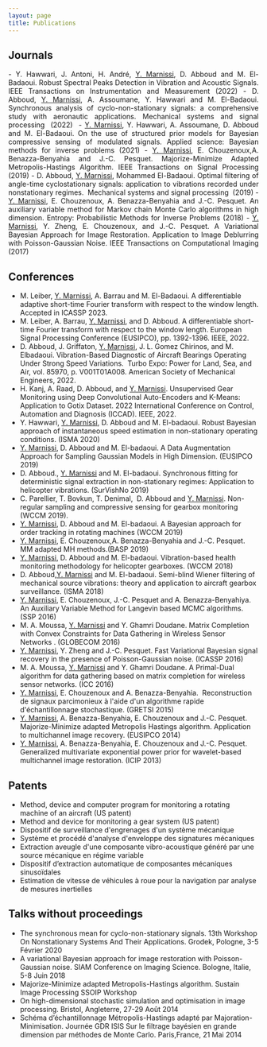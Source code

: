 ```yaml
---
layout: page
title: Publications 
---
```


## Journals 
<p style='text-align: justify;'> 
- Y. Hawwari, J. Antoni, H. André, <ins>Y. Marnissi</ins>, D. Abboud and M. El-Badaoui. Robust Spectral Peaks Detection in Vibration and Acoustic Signals. IEEE Transactions on Instrumentation and Measurement (2022)
- D. Abboud, <ins>Y. Marnissi</ins>, A. Assoumane, Y. Hawwari and M. El-Badaoui. Synchronous analysis of cyclo-non-stationary signals: a comprehensive study with aeronautic applications. Mechanical systems and signal processing  (2022) 
- <ins>Y. Marnissi</ins>, Y. Hawwari, A. Assoumane, D. Abboud and M. El-Badaoui. On the use of structured prior models for Bayesian compressive sensing of modulated signals. Applied science: Bayesian methods for inverse problems (2021)
- <ins>Y. Marnissi</ins>, E. Chouzenoux,A. Benazza-Benyahia and J.-C. Pesquet. Majorize-Minimize Adapted Metropolis-Hastings Algorithm. IEEE Transactions on Signal Processing (2019)
- D. Abboud, <ins>Y. Marnissi</ins>, Mohammed El-Badaoui. Optimal filtering of angle-time cyclostationary signals: application to vibrations recorded under nonstationary regimes.  Mechanical systems and signal processing  (2019)
- <ins>Y. Marnissi</ins>, E. Chouzenoux, A. Benazza-Benyahia and J.-C. Pesquet. An auxiliary variable method for Markov chain Monte Carlo algorithms in high dimension. Entropy: Probabilistic Methods for Inverse Problems (2018)
- <ins>Y. Marnissi</ins>, Y. Zheng, E. Chouzenoux, and J.-C. Pesquet. A Variational Bayesian Approach for Image Restoration. Application to Image Deblurring with Poisson-Gaussian Noise. IEEE Transactions on Computational Imaging (2017) 
</p>



## Conferences
- M. Leiber, <ins>Y. Marnissi</ins>,  A. Barrau and M. El-Badaoui. A differentiable adaptive short-time Fourier transform with respect to the window length. Accepted in ICASSP 2023. 
- M. Leiber, A. Barrau, <ins>Y. Marnissi</ins>, and D. Abboud. A differentiable short-time Fourier transform with respect to the window length. European Signal Processing Conference (EUSIPCO), pp. 1392-1396. IEEE, 2022.
- D. Abboud, J. Griffaton, <ins>Y. Marnissi</ins>, J. L. Gomez Chirinos, and M. Elbadaoui. Vibration-Based Diagnostic of Aircraft Bearings Operating Under Strong Speed Variations.  Turbo Expo: Power for Land, Sea, and Air, vol. 85970, p. V001T01A008. American Society of Mechanical Engineers, 2022.
- H. Kanj, A. Raad, D. Abboud, and <ins>Y. Marnissi</ins>. Unsupervised Gear Monitoring using Deep Convolutional Auto-Encoders and K-Means: Application to Gotix Dataset. 2022 International Conference on Control, Automation and Diagnosis (ICCAD). IEEE, 2022. 
- Y. Hawwari, <ins>Y. Marnissi</ins>, D. Abboud and M. El-badaoui. Robust Bayesian approach of instantaneous speed estimation in non-stationary operating conditions. (ISMA 2020)
- <ins>Y. Marnissi</ins>, D. Abboud and M. El-badaoui. A Data Augmentation Approach for Sampling Gaussian Models in High Dimension. (EUSIPCO 2019)
- D. Abboud., <ins>Y. Marnissi</ins> and M. El-badaoui. Synchronous fitting for deterministic signal extraction in non-stationary regimes: Application to helicopter vibrations. (SurVishNo 2019)
- C. Parellier, T. Bovkun, T. Denimal,  D. Abboud and <ins>Y. Marnissi</ins>. Non-regular sampling and compressive sensing for gearbox monitoring (WCCM 2019).
- <ins>Y. Marnissi</ins>, D. Abboud and M. El-badaoui. A Bayesian approach for order tracking in rotating machines (WCCM 2019)
- <ins>Y. Marnissi</ins>, E. Chouzenoux,A. Benazza-Benyahia and J.-C. Pesquet. MM adapted MH methods.(BASP 2019)
- <ins>Y. Marnissi</ins>, D. Abboud and M. El-badaoui. Vibration-based health monitoring methodology for helicopter gearboxes. (WCCM 2018)   
- D. Abboud,<ins>Y. Marnissi</ins> and M. El-badaoui. Semi-blind Wiener filtering of mechanical source vibrations: theory and application to aircraft gearbox surveillance. (ISMA 2018) 
- <ins>Y. Marnissi</ins>, E. Chouzenoux, J.-C. Pesquet and A. Benazza-Benyahiya. An Auxiliary Variable Method for Langevin based MCMC algorithms. (SSP 2016)
- M. A. Moussa, <ins>Y. Marnissi</ins> and Y. Ghamri Doudane. Matrix Completion with Convex Constraints for Data Gathering in Wireless Sensor Networks . (GLOBECOM 2016)
- <ins>Y. Marnissi</ins>, Y. Zheng and J.-C. Pesquet. Fast Variational Bayesian signal recovery in the presence of Poisson-Gaussian noise. (ICASSP 2016)
- M. A. Moussa, <ins>Y. Marnissi</ins> and Y. Ghamri Doudane. A Primal-Dual algorithm for data gathering based on matrix completion for wireless sensor networks. (ICC 2016)
- <ins>Y. Marnissi</ins>, E. Chouzenoux and A. Benazza-Benyahia.  Reconstruction de signaux parcimonieux à l'aide d'un algorithme rapide d'échantillonnage stochastique. (GRETSI 2015)
- <ins>Y. Marnissi</ins>, A. Benazza-Benyahia, E. Chouzenoux and J.-C. Pesquet. Majorize-Minimize adapted Metropolis Hastings algorithm. Application to multichannel image recovery. (EUSIPCO 2014)
- <ins>Y. Marnissi</ins>, A. Benazza-Benyahia, E. Chouzenoux and J.-C. Pesquet. Generalized multivariate exponential power prior for wavelet-based multichannel image restoration. (ICIP 2013)


## Patents

- Method, device and computer program for monitoring a rotating machine of an aircraft (US patent)
- Method and device for monitoring a gear system (US patent)
- Dispositif de surveillance d'engrenages d'un système mécanique 
- Système et procédé d'analyse d'enveloppe des signatures mécaniques 
- Extraction aveugle d'une composante vibro-acoustique généré par une source mécanique en régime variable
- Dispositif d’extraction automatique de composantes mécaniques sinusoïdales
- Estimation de vitesse de véhicules à roue pour la navigation par analyse de mesures inertielles


## Talks without proceedings

- The synchronous mean for cyclo-non-stationary signals. 13th Workshop On Nonstationary Systems And Their Applications. Grodek, Pologne, 3-5 Février 2020
- A variational Bayesian approach for image restoration with Poisson-Gaussian noise. SIAM Conference on Imaging Science. Bologne, Italie, 5-8 Juin 2018
- Majorize-Minimize adapted Metropolis-Hastings algorithm. Sustain Image Processing SSOIP Workshop
- On high-dimensional stochastic simulation and optimisation in image processing. Bristol, Angleterre, 27-29 Août 2014
- Schéma d’échantillonnage Métropolis-Hastings adapté par Majoration- Minimisation. Journée GDR ISIS Sur le filtrage bayésien en grande dimension par méthodes de Monte Carlo. Paris,France, 21 Mai 2014
